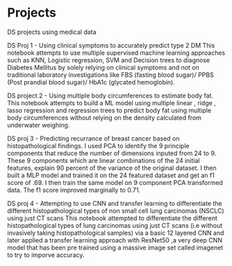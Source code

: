 # Projects
DS projects using medical data

DS Proj 1 - Using clinical symptoms to accurately predict type 2 DM
This notebook attempts to use multiple supervised machine learning approaches such as KNN, Logistic regression, SVM and Decision trees to diagnose Diabetes Mellitus by solely relying on clinical symptoms and not on traditional laboratory investigations like FBS (fasting blood sugar)/ PPBS (Post prandial blood sugar)/ HbA1c (glycated hemoglobin).


DS project 2 - Using multiple body circumferences to estimate body fat.
This notebook attempts to build a ML model using multiple linear , ridge , lasso regression and regression trees to predict body fat using multiple body circumferences without relying on the density calculated from underwater weighing.


DS proj 3 -  Predicting recurrance of breast cancer based on histopathological findings.
 I used PCA to identify the 9 principle components that reduce the number of dimensions inputed from 24 to 9. These 9 components which are linear combinations of the 24 initial features, explain 90 percent of the variance of the original dataset. I then built a MLP model and trained it on the 24 featured dataset and get an f1 score of .69. I then train the same model on 9 component PCA transformed data. The f1 score improved marginally to 0.71.


DS proj 4 -  Attempting to use CNN and transfer learning to differentiate the different histopathological types of non small cell lung carcinomas (NSCLC) using just CT scans
This notebook attempted to  differentiate the different histopathological types of lung carcinomas using just CT scans (i.e without invasively taking histopathological samples) via a basic 12 layered CNN and later applied a transfer learning approach with ResNet50 ,a very deep CNN model that has been pre trained using a massive image set called imagenet to try to imporve accuracy.
